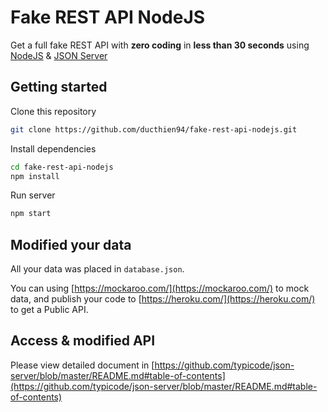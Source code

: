 # Fake REST API NodeJS

Get a full fake REST API with __zero coding__ in __less than 30 seconds__ using [NodeJS](https://nodejs.org/en/) & [JSON Server](https://github.com/typicode/json-server)

## Getting started

Clone this repository

```bash
git clone https://github.com/ducthien94/fake-rest-api-nodejs.git
```

Install dependencies

```bash
cd fake-rest-api-nodejs
npm install
```

Run server

```bash
npm start
```

## Modified your data

All your data was placed in `database.json`. 

You can using [https://mockaroo.com/](https://mockaroo.com/) to mock data, and publish your code to [https://heroku.com/](https://heroku.com/) to get a Public API.

## Access & modified API

Please view detailed document in [https://github.com/typicode/json-server/blob/master/README.md#table-of-contents](https://github.com/typicode/json-server/blob/master/README.md#table-of-contents)

